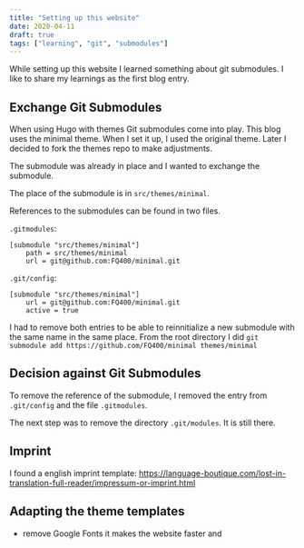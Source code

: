 ```yaml
---
title: "Setting up this website"
date: 2020-04-11
draft: true
tags: ["learning", "git", "submodules"]
---
```


While setting up this website I learned something about git submodules.
I like to share my learnings as the first blog entry.


## Exchange Git Submodules

When using Hugo with themes Git submodules come into play.
This blog uses the minimal theme. When I set it up, I used the original theme.
Later I decided to fork the themes repo to make adjustments.

The submodule was already in place and I wanted to exchange the submodule.

The place of the submodule is in `src/themes/minimal`.

References to the submodules can be found in two files.

`.gitmodules`:
```
[submodule "src/themes/minimal"]
	path = src/themes/minimal
	url = git@github.com:FQ400/minimal.git
```

`.git/config`:
```
[submodule "src/themes/minimal"]
	url = git@github.com:FQ400/minimal.git
	active = true
```

I had to remove both entries to be able to reinnitialize a new submodule with the same name in the same place.
From the root directory I did `git submodule add https://github.com/FQ400/minimal themes/minimal`


## Decision against Git Submodules

To remove the reference of the submodule, I removed the entry from `.git/config` and the file `.gitmodules`.

The next step was to remove the directory `.git/modules`.
It is still there.



## Imprint

I found a english imprint template: https://language-boutique.com/lost-in-translation-full-reader/impressum-or-imprint.html


## Adapting the theme templates

- remove Google Fonts it makes the website faster and
